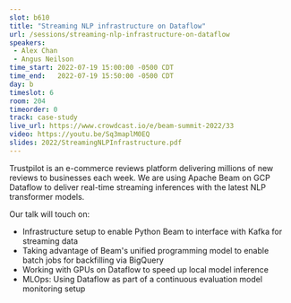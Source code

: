 ```yaml
---
slot: b610
title: "Streaming NLP infrastructure on Dataflow"
url: /sessions/streaming-nlp-infrastructure-on-dataflow
speakers:
 - Alex Chan
 - Angus Neilson
time_start: 2022-07-19 15:00:00 -0500 CDT
time_end:   2022-07-19 15:50:00 -0500 CDT
day: b
timeslot: 6
room: 204
timeorder: 0
track: case-study
live_url: https://www.crowdcast.io/e/beam-summit-2022/33
video: https://youtu.be/Sq3maplM0EQ
slides: 2022/StreamingNLPInfrastructure.pdf
---
```


Trustpilot is an e-commerce reviews platform delivering millions of new reviews to businesses each week. We are using Apache Beam on GCP Dataflow to deliver real-time streaming inferences with the latest NLP transformer models.
 
 Our talk will touch on:
 - Infrastructure setup to enable Python Beam to interface with Kafka for streaming data
 - Taking advantage of Beam's unified programming model to enable batch jobs for backfilling via BigQuery
 - Working with GPUs on Dataflow to speed up local model inference
 - MLOps: Using Dataflow as part of a continuous evaluation model monitoring setup